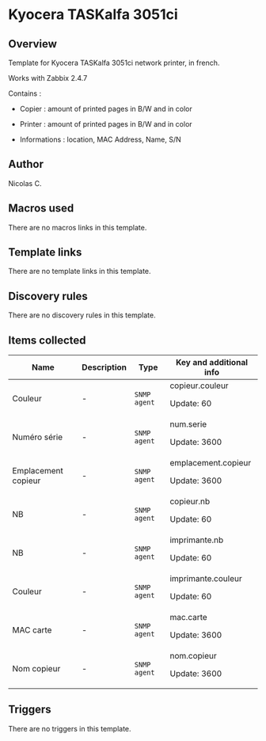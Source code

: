# Kyocera TASKalfa 3051ci

## Overview

Template for Kyocera TASKalfa 3051ci network printer, in french.


Works with Zabbix 2.4.7


 


Contains :


- Copier : amount of printed pages in B/W and in color


- Printer : amount of printed pages in B/W and in color


- Informations : location, MAC Address, Name, S/N



## Author

Nicolas C.

## Macros used

There are no macros links in this template.

## Template links

There are no template links in this template.

## Discovery rules

There are no discovery rules in this template.

## Items collected

|Name|Description|Type|Key and additional info|
|----|-----------|----|----|
|Couleur|<p>-</p>|`SNMP agent`|copieur.couleur<p>Update: 60</p>|
|Numéro série|<p>-</p>|`SNMP agent`|num.serie<p>Update: 3600</p>|
|Emplacement copieur|<p>-</p>|`SNMP agent`|emplacement.copieur<p>Update: 3600</p>|
|NB|<p>-</p>|`SNMP agent`|copieur.nb<p>Update: 60</p>|
|NB|<p>-</p>|`SNMP agent`|imprimante.nb<p>Update: 60</p>|
|Couleur|<p>-</p>|`SNMP agent`|imprimante.couleur<p>Update: 60</p>|
|MAC carte|<p>-</p>|`SNMP agent`|mac.carte<p>Update: 3600</p>|
|Nom copieur|<p>-</p>|`SNMP agent`|nom.copieur<p>Update: 3600</p>|
## Triggers

There are no triggers in this template.

